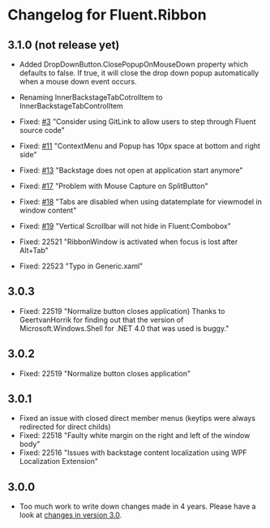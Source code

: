 # Changelog for Fluent.Ribbon

## 3.1.0 (not release yet)
- Added DropDownButton.ClosePopupOnMouseDown property which defaults to false. If true, it will close the drop down popup automatically when a mouse down event occurs.
- Renaming InnerBackstageTabCotrolItem to InnerBackstageTabControlItem

- Fixed: [#3](../../issues/3)     "Consider using GitLink to allow users to step through Fluent source code"
- Fixed: [#11](../../issues/11)   "ContextMenu and Popup has 10px space at bottom and right side"
- Fixed: [#13](../../issues/13)   "Backstage does not open at application start anymore"
- Fixed: [#17](../../issues/17)   "Problem with Mouse Capture on SplitButton"
- Fixed: [#18](../../issues/18)   "Tabs are disabled when using datatemplate for viewmodel in window content"
- Fixed: [#19](../../issues/19)   "Vertical Scrollbar will not hide in Fluent:Combobox"
- Fixed: 22521 "RibbonWindow is activated when focus is lost after Alt+Tab"
- Fixed: 22523 "Typo in Generic.xaml"

## 3.0.3
- Fixed: 22519 "Normalize button closes application) Thanks to GeertvanHorrik for finding out that the version of Microsoft.Windows.Shell for .NET 4.0 that was used is buggy."

## 3.0.2
- Fixed: 22519 "Normalize button closes application"

## 3.0.1
- Fixed an issue with closed direct member menus (keytips were always redirected for direct childs)
- Fixed: 22518 "Faulty white margin on the right and left of the window body"
- Fixed: 22516 "Issues with backstage content localization using WPF Localization Extension"

## 3.0.0
- Too much work to write down changes made in 4 years. Please have a look at [changes in version 3.0](https://fluent.codeplex.com/wikipage?title=Changes%20in%20version%203.0&referringTitle=Documentation).
